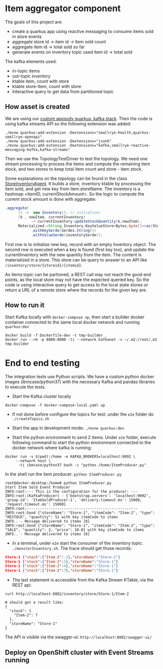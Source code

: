 # Item aggregator component

The goals of this project are:

* create a quarkus app using reactive messaging to consume items sold in store events
* aggregate store id -> item id -> item sold count
* aggregate item id -> total sold so far
* generate events on inventory topic used item id -> total sold

The kafka elements used:

* in-topic items
* out-topic inventory
* ktable item, count  with store
* ktable store-item, count with store
* Interactive query to get data from partitioned topic

## How asset is created

We are using our [custom appsody quarkus, kafka stack](https://github.com/ibm-cloud-architecture/appsody-stacks).
Then the code is using kafka streams API so the following extension was added:

```shell
./mvnw quarkus:add-extension -Dextensions="smallrye-health,quarkus-smallrye-openapi"
./mvnw quarkus:add-extension -Dextensions="jsonb"
./mvnw quarkus:add-extension -Dextensions="kafka,smallrye-reactive-messaging-kafka,kafka-streams"
```

Then we use the TopologyTestDriver to test the topology. We need one stream processing to process the items and compute the remaining item stock, and two stores to keep total item count and store - item stock.

Some explanations on the topology can be found in the class [StoreInventoryAgent](). It builds a store, inventory ktable by processing the item sold, and get new key from item.storeName. The inventory is a hashmap <itemID, currentStockAmount>. So the logic to compute the current stock amount is done with aggregate: 

```java
.aggregate(
      () ->  new Inventory(), // initializer
      (k , newItem, currentInventory) 
            -> currentInventory.updateStockQuantity(k,newItem), 
      Materialized.<String,Inventory,KeyValueStore<Bytes,byte[]>>as(StoreInventoryAgent.STOCKS_STORE_NAME)
            .withKeySerde(Serdes.String())
            .withValueSerde(inventorySerde));
```
First row is to initialize new key, record with an empty Inventory object. 
The second row is executed when a key is found (first key too), and update the currentInventory with the new quantity from the item. 
The content is materialized in a store. This store can be query to answer to an API like `/inventory/store/{storeid}/{itemid}`.

As items topic can be partioned, a REST call may not reach the good end points, as the local store may not have the expected queried key. So the code is using interactive query to get access to the local state stores or return a URL of a remote store where the records for the given key are.

## How to run it

Start Kafka locally with `docker-compose up`, then start a builder docker container connected to the same local docker network and running `quarkus:dev`

```shell
docker build -f Dockerfile-dev -t tmp-builder .
docker run --rm -p 8080:8080 -ti --network kafkanet -v ~/.m2:/root/.m2 tmp-builder
```

# End to end testing

The integration tests use Python scripts. We have a custom python docker images (ibmcase/python37) with the necessary Kafka and pandas libraries to execute the tests.

* Start the Kafka cluster locally

`docker-compose -f docker-compose-local.yaml up`

* If not done before configure the topics for test: under the `e2e` folder do `./createTopics.sh`

* Start the app in development mode: `./mvnw quarkus:dev`

* Start the python environment to send 2 items. Under `e2e` folder, execute following command to start the python environment connected to the docker network where kafka is running:

```shell
docker run -v $(pwd):/home -e KAFKA_BROKERS=localhost:9092 \
     --network host \
      -ti ibmcase/python37 bash -c "python /home/ItemProducer.py"
```

In the shell run the item producer: `python ItemProducer.py`

```shell
root@docker-desktop:/home# python ItemProducer.py
Start Item Sold Event Producer
INFO:root:--- This is the configuration for the producer: ---
INFO:root:[KafkaProducer] - {'bootstrap.servers': 'localhost:9092', 'group.id': 'ItemSoldProducer-1', 'delivery.timeout.ms': 15000, 'request.timeout.ms': 15000}
INFO:root:---------------------------------------------------
INFO:root:Send {"storeName": "Store-1", "itemCode": "Item-2", "type": "RESTOCK", "quantity": 5} with key itemCode to items
INFO.. - Message delivered to items [0]
INFO:root:Send {"storeName": "Store-1", "itemCode": "Item-2", "type": "SALE", "quantity": 2, "price": 10.0} with key itemCode to items
INFO.. - Message delivered to items [0]
```

* In a terminal, under `e2e` start the consumer of the inventory topic: ` ./monitorInventory.sh`. The trace should get those records:

```json
Store-1	{"stock":{"Item-2":-2},"storeName":"Store-1"}
Store-1	{"stock":{"Item-2":1},"storeName":"Store-1"}
Store-1	{"stock":{"Item-2":4},"storeName":"Store-1"}
Store-1	{"stock":{"Item-2":7},"storeName":"Store-1"}
```

* The last statement is accessible from the Kafka Stream KTable, via the REST api: 

```shell
curl http://localhost:8082/inventory/store/Store-1/Item-2

# should get a result like:
{
  "stock": {
    "Item-2": 7
  },
  "storeName": "Store-1"
}
```

The API is visible via the swagger-ui: `http://localhost:8082/swagger-ui/`

## Deploy on OpenShift cluster with Event Streams running

